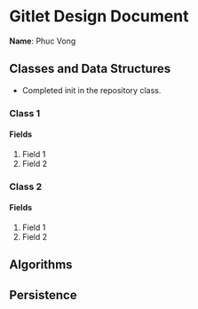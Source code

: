 # Gitlet Design Document

**Name**: Phuc Vong

## Classes and Data Structures

- Completed init in the repository class. 

### Class 1

#### Fields

1. Field 1
2. Field 2


### Class 2

#### Fields

1. Field 1
2. Field 2


## Algorithms

## Persistence

